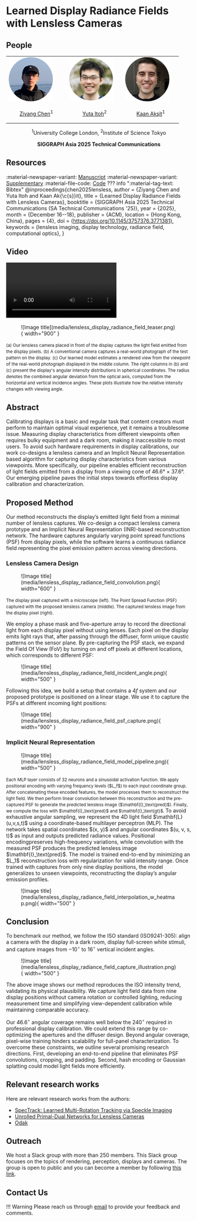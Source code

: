 # Learned Display Radiance Fields with Lensless Cameras

## People
<table class=""  style="margin: 10px auto;">
  <tbody>
    <tr>
      <td> <img src="../../people/ziyang_chen.png" width="120" alt=/> &nbsp;&nbsp;&nbsp;&nbsp;&nbsp;&nbsp;&nbsp;</td>
      <td> <img src="../../people/yuta_itoh.png" width="120" alt=/> &nbsp;&nbsp;&nbsp;&nbsp;</td>
      <td> <img src="../../people/kaan_aksit.png" width="120" alt=/> &nbsp;&nbsp;&nbsp;&nbsp;</td>
    </tr> 
    <tr>
      <td><p style="text-align:center;"><a href="https://ziyang.space">Ziyang Chen</a><sup>1</sup></p></td>
      <td><p style="text-align:center;"><a href="https://augvislab.github.io/people/yuta-itoh">Yuta Itoh</a><sup>2</sup></p></td>
      <td><p style="text-align:center;"><a href="https://kaanaksit.com">Kaan Akşit</a><sup>1</sup></p></td>
    </tr>
  </tbody>
</table>
<p style="text-align:center;">
<sup>1</sup>University College London,
<sup>2</sup>Institute of Science Tokyo
</p>
<p style="text-align:center;"><b>SIGGRAPH Asia 2025 Technical Communications</b></p>


## Resources 
:material-newspaper-variant: [Manuscript](https://www.kaanaksit.com/assets/pdf/ChenEtAl_SiggraphAsia2025_Learned_display_radience_fields_with_lensless_camera.pdf)
:material-newspaper-variant: [Supplementary](https://www.kaanaksit.com/assets/pdf/ChenEtAl_SiggraphAsia2025_Supplementary_Learned_display_radience_fields_with_lensless_camera.pdf)
:material-file-code: [Code](https://github.com/complight/learned_display_radiance_fields_with_lensless_cameras)
??? info ":material-tag-text: Bibtex"
        @inproceedings{chen2025lensless,
          author       = {Ziyang Chen and Yuta Itoh and Kaan Ak{\c{s}}it},
          title        = {Learned Display Radiance Fields with Lensless Cameras},
          booktitle    = {SIGGRAPH Asia 2025 Technical Communications (SA Technical Communications '25)},
          year         = {2025},
          month        = {December 16--18},
          publisher    = {ACM},
          location     = {Hong Kong, China},
          pages        = {4},
          doi          = {https://doi.org/10.1145/3757376.3771381},
          keywords     = {lensless imaging, display technology, radiance field, computational optics},
        }


## Video
<video controls>
<source src="https://www.kaanaksit.com/assets/video/ChenEtAlSiggraphAsia2025LearnedDisplayRadienceFieldsWithLenslessCamera.mp4" id="" type="video/mp4">
</video>

<figure markdown>
  ![Image title](media/lensless_display_radiance_field_teaser.png){ width="900" }
</figure>
<small>
(a) Our lensless camera placed in front of the display captures the light field emitted from the display pixels. 
(b) A conventional camera captures a real-world photograph of the test pattern on the display. 
(c) Our learned model estimates a rendered view from the viewpoint of the real-world photograph displayed in the middle column. 
The right columns in (b) and (c) present the display's angular intensity distributions in spherical coordinates. 
The radius denotes the combined angular deviation from the optical axis, computed from the horizontal and vertical incidence angles. These plots illustrate how the relative intensity changes with viewing angle.
</small>

## Abstract
Calibrating displays is a basic and regular task that content creators must perform to maintain optimal visual experience, yet it remains a troublesome issue. 
Measuring display characteristics from different viewpoints often requires bulky equipment and a dark room, making it inaccessible to most users. 
To avoid such hardware requirements in display calibrations, our work co-designs a lensless camera and an Implicit Neural Representation based algorithm for capturing display characteristics from various viewpoints. 
More specifically, our pipeline enables efficient reconstruction of light fields emitted from a display from a viewing cone of 46.6° × 37.6°. Our emerging pipeline paves the initial steps towards effortless display calibration and characterization.

## Proposed Method
Our method reconstructs the display’s emitted light field from a minimal number of lensless captures. We co-design a compact lensless camera prototype and an Implicit Neural Representation (INR)-based reconstruction network. 
The hardware captures angularly varying point spread functions (PSF) from display pixels, while the software learns a continuous radiance field representing the pixel emission pattern across viewing directions.


### Lensless Camera Design
<figure markdown>
  ![Image title](media/lensless_display_radiance_field_convolution.png){ width="600" }
</figure>
<small>
The display pixel captured with a microscope (left). The Point Spread Function (PSF) captured with the proposed lensless camera (middle). The captured lensless image from the display pixel (right).
</small>

We employ a phase mask and five-aperture array to record the directional light from each display pixel without using lenses. 
Each pixel on the display emits light rays that, after passing through the diffuser, form unique caustic patterns on the sensor plane. 
By pre-capturing the PSF stack, we expand the Field Of View (FoV) by turning on and off pixels at different locations, which corresponds to different PSF:

<figure markdown>
  ![Image title](media/lensless_display_radiance_field_incident_angle.png){ width="500" }
</figure>

Following this idea, we build a setup that contains a $4f$ system and our proposed prototype is positioned on a linear stage. 
We use it to capture the PSFs at different incoming light positions:
<figure markdown>
  ![Image title](media/lensless_display_radiance_field_psf_capture.png){ width="900" }
</figure>

### Implicit Neural Representation

<figure markdown>
  ![Image title](media/lensless_display_radiance_field_model_pipeline.png){ width="500" }
</figure>
<small>
Each MLP layer consists of 32 neurons and a sinusoidal activation function.
  We apply positional encoding with varying frequency levels ($L_f$) to each input coordinate group.
  After concatenating these encoded features, the model processes them to reconstruct the light field.
  We then perform linear convolution between this reconstruction and the pre-captured PSF to generate the predicted lensless image ($\mathbf{I}_\text{pred}$).
  Finally, we compute the loss with $\mathbf{I}_\text{pred}$ and $\mathbf{I}_\text{gt}$.

</small>
To avoid exhaustive angular sampling, we represent the 4D light field $\mathbf{L}(u,v,s,t)$ using a coordinate-based multilayer perceptron (MLP). 
The network takes spatial coordinates $(x, y)$ and angular coordinates $(u, v, s, t)$ as input and outputs predicted radiance values. Positional encodingpreserves high-frequency variations, while convolution with the measured PSF produces the predicted lensless image $\mathbf{I}_\text{pred}$. 
The model is trained end-to-end by minimizing an $L_1$ reconstruction loss with regularization for valid intensity range. 
Once trained with captures from only nine display positions, the model generalizes to unseen viewpoints, reconstructing the display’s angular emission profiles.

<figure markdown>
  ![Image title](media/lensless_display_radiance_field_interpolation_w_heatmap.png){ width="500" }
</figure>


## Conclusion
To benchmark our method, we follow the ISO standard (ISO9241-305): align a camera with the display in a dark room, display full-screen white stimuli, and capture images from $-10^\circ$ to $16^\circ$ vertical incident angles.
<figure markdown>
  ![Image title](media/lensless_display_radiance_field_capture_illustration.png){ width="500" }
</figure>
The above image shows our method reproduces the ISO intensity trend, validating its physical plausibility.
We capture light field data from nine display positions without camera rotation or controlled lighting, reducing measurement time and simplifying view-dependent calibration while maintaining comparable accuracy.

Our $46.6^\circ$ angular coverage remains well below the $240^\circ$ required in professional display calibration.
We could extend this range by co-optimizing the apertures and the diffuser design.
Beyond angular coverage, pixel-wise training hinders scalability for full-panel characterization.
To overcome these constraints, we outline several promising research directions.
First, developing an end-to-end pipeline that eliminates PSF convolutions, cropping, and padding.
Second, hash encoding or Gaussian splatting could model light fields more efficiently.

## Relevant research works
Here are relevant research works from the authors:

- [SpecTrack: Learned Multi-Rotation Tracking via Speckle Imaging](https://complightlab.com/publications/spec_track/)
- [Unrolled Primal-Dual Networks for Lensless Cameras](https://doi.org/10.1364/OE.475521)
- [Odak](https://github.com/kaanaksit/odak)

## Outreach
We host a Slack group with more than 250 members.
This Slack group focuses on the topics of rendering, perception, displays and cameras.
The group is open to public and you can become a member by following [this link](../outreach/index.md).

## Contact Us
!!! Warning
    Please reach us through [email](mailto:kaanaksit@kaanaksit.com) to provide your feedback and comments.

<!-- ## Acknowledgements -->

<!-- <div style="float: left; height:200px;" class="boxed">
<img align='left' src="../../media/royal_society.png" width="100" alt/>
<img align='left' src="../../media/meta_reality_labs.png" width="100" alt/>
</div>
Kaan Akşit is supported by the Royal Society's RGS\R2\212229 - Research Grants 2021 Round 2 in building the hardware prototype. Kaan Akşit is also supported by Meta Reality Labs inclusive rendering initiative 2022. Liang Shi is supported by Meta Research PhD fellowship (2021-2023).
<br />
<br />
<br />
<br />
<br />
<br />
<br />


<div style="float: left; height:200px;" class="boxed">
<img align='left' src="../../media/eu_horizon2020.png" width="100" alt/>
<img align='left' src="../../media/tubitak.png" width="100" alt/>
</div>
Hakan Urey is supported by the European Innovation Council’s HORIZON-EIC-2021-TRANSITION-CHALLENGES program Grant Number 101057672 and Tübitak’s 2247-A National Lead Researchers Program, Project Number 120C145.
<br />
<br />
<br />
<br />
<br />
<br />
<br /> -->


